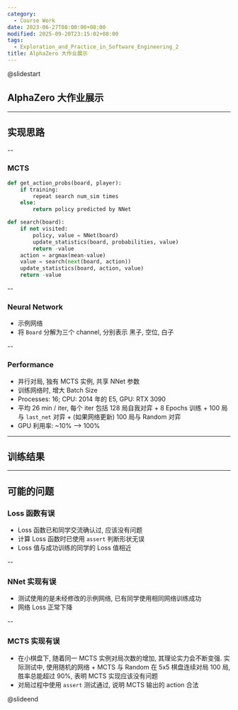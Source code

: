 ```yaml
---
category:
  - Course Work
date: 2023-06-27T08:00:00+08:00
modified: 2025-09-20T23:15:02+08:00
tags:
  - Exploration_and_Practice_in_Software_Engineering_2
title: AlphaZero 大作业展示
---
```


@slidestart

## AlphaZero 大作业展示

---

## 实现思路

--

### MCTS

```python
def get_action_probs(board, player):
    if training:
        repeat search num_sim times
    else:
        return policy predicted by NNet
```

```python
def search(board):
    if not visited:
        policy, value = NNet(board)
        update_statistics(board, probabilities, value)
        return -value
    action = argmax(mean-value)
    value = search(next(board, action))
    update_statistics(board, action, value)
    return -value
```

--

### Neural Network

- 示例网络
- 将 `Board` 分解为三个 channel, 分别表示 黑子, 空位, 白子

--

### Performance

- 并行对局, 独有 MCTS 实例, 共享 NNet 参数
- 训练网络时, 增大 Batch Size
- Processes: 16; CPU: 2014 年的 E5, GPU: RTX 3090
- 平均 26 min / iter, 每个 iter 包括 128 局自我对弈 + 8 Epochs 训练 + 100 局与 `last_net` 对弈 + (如果网络更新) 100 局与 Random 对弈
- GPU 利用率: ~10% --> 100%

---

## 训练结果

---

## 可能的问题

### Loss 函数有误

- Loss 函数已和同学交流确认过, 应该没有问题
- 计算 Loss 函数时已使用 `assert` 判断形状无误
- Loss 值与成功训练的同学的 Loss 值相近

--

### NNet 实现有误

- 测试使用的是未经修改的示例网络, 已有同学使用相同网络训练成功
- 网络 Loss 正常下降

--

### MCTS 实现有误

- 在小棋盘下, 随着同一 MCTS 实例对局次数的增加, 其理论实力会不断变强. 实际测试中, 使用随机的网络 + MCTS 与 Random 在 5x5 棋盘连续对局 100 局, 胜率总能超过 90%, 表明 MCTS 实现应该没有问题
- 对局过程中使用 `assert` 测试通过, 说明 MCTS 输出的 action 合法

@slideend
